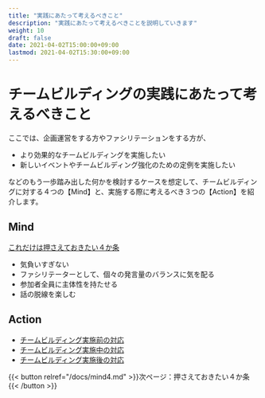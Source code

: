 ```yaml
---
title: "実践にあたって考えるべきこと"
description: "実践にあたって考えるべきことを説明していきます"
weight: 10
draft: false
date: 2021-04-02T15:00:00+09:00
lastmod: 2021-04-02T15:30:00+09:00
---
```


# チームビルディングの実践にあたって考えるべきこと


ここでは、企画運営をする方やファシリテーションをする方が、
- より効果的なチームビルディングを実施したい
- 新しいイベントやチームビルディング強化のための定例を実施したい

などのもう一歩踏み出した何かを検討するケースを想定して、チームビルディングに対する４つの【Mind】と、実施する際に考えるべき３つの【Action】を紹介します。


## Mind

[これだけは押さえておきたい４か条](https://nttcom.github.io/teambuilding-handbook/docs/mind4/)
- 気負いすぎない
- ファシリテーターとして、個々の発言量のバランスに気を配る
- 参加者全員に主体性を持たせる
- 話の脱線を楽しむ


## Action
- [チームビルディング実施前の対応](https://nttcom.github.io/teambuilding-handbook/docs/before-implementation/)
- [チームビルディング実施中の対応](https://nttcom.github.io/teambuilding-handbook/docs/implementation/)
- [チームビルディング実施後の対応](https://nttcom.github.io/teambuilding-handbook/docs/after-implementation/)


{{< button relref="/docs/mind4.md" >}}次ページ：押さえておきたい４か条{{< /button >}}
